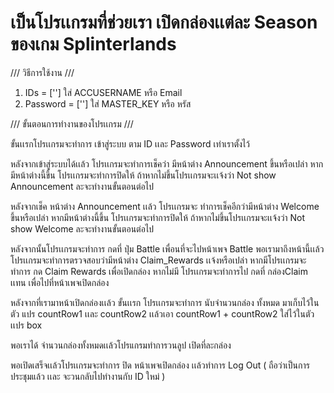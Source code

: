 # เป็นโปรเเกรมที่ช่วยเรา เปิดกล่องเเต่ละ Season ของเกม Splinterlands


/// วิธีการใช้งาน ///

1. IDs = [''] ใส่ ACCUSERNAME หรือ Email
2. Password = [''] ใส่ MASTER_KEY หรือ หรัส 

/// ขั้นตอนการทำงานของโปรเเกรม ///

ขั้นเเรกโปรเเกรมจะทำการ เข้าสู่ระบบ ตาม ID เเละ Password เท่าเราตั้งไว้

หลังจากเข้าสู่ระบบได้เเล้ว โปรเเกรมจะทำการเช็คว่า มีหน้าต่าง Announcement ขึ้นหรือเปล่า หากมีหน้าต่างนี้ขึ้น โปรเเกรมจะทำการปิดให้ ถ้าหากไม่ขึ้นโปรเเกรมจะเเจ้งว่า  Not show Announcement ละจะทำงานขั้นตอนต่อไป

หลังจากเช็ค หน้าต่าง Announcement เเล้ว โปรเเกรมจะ ทำการเช็คอีกว่ามีหน้าต่าง Welcome ขึ้นหรือเปล่า หากมีหน้าต่างนี้ขึ้น โปรเเกรมจะทำการปิดให้ ถ้าหากไม่ขึ้นโปรเเกรมจะเเจ้งว่า Not show Welcome ละจะทำงานขั้นตอนต่อไป

หลังจากนั้นโปรเเกรมจะทำการ กดที่ ปุ่ม Battle เพื่อนที่จะไปหน้าเพจ Battle พอเรามาถึงหน้านี้เเล้วโปรเเกรมจะทำการตรวจสอบว่ามีหน้าต่าง Claim_Rewards เเจ้งหรือเปล่า หากมีโปรเเกรมจะทำการ กด Claim Rewards เพื่อเปิดกล่อง หากไม่มี โปรเเกรมจะทำการไป กดที่ กล่องClaim เเทน เพื่อไปที่หน้าเพจเปิดกล่อง

หลังจากที่เรามาหน้าเปิดกล่องเเล้ว ขั้นเเรก โปรเเกรมจะทำการ นับจำนวนกล่อง ทั้งหมด มาเก็บไว้ในตัว แปร countRow1 เเละ countRow2 เเล้วเอา countRow1 + countRow2 ใส่ไว้ในตัวเเปร box

พอเราได้ จำนวนกล่องทั้งหมดเเล้วโปรแกรมทำการวนลูป เปิดที่ละกล่อง

พอเปิดเสร็จเเล้วโปรเเกรมจะทำการ ปิด หน้าเพจเปิดกล่อง เเล้วทำการ Log Out ( ถือว่าเป็นการประชุมแล้ว เเละ จะวนกลับไปทำงานกับ ID ใหม่ )
